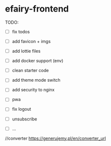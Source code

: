 # efairy-frontend


TODO:
 - [ ] fix todos 
 - [ ] add favicon + imgs
 - [ ] add lottie files
 - [ ] add docker support (env)
 - [ ] clean starter code
 - [ ] add theme mode switch
 - [ ] add security to nginx 
 - [ ] pwa
 - [ ] fix logout 
 - [ ] unsubscribe
 - [ ] ...



//converter https://generujemy.pl/en/converter_url
